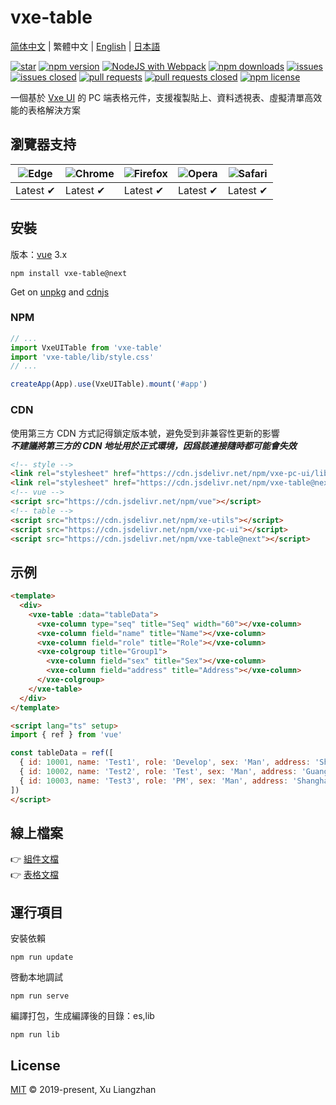 # vxe-table

[简体中文](README.md) | 繁體中文 | [English](README.en.md) | [日本語](README.ja-JP.md)  

[![star](https://gitee.com/x-extends/vxe-table/badge/star.svg?theme=gvp)](https://gitee.com/x-extends/vxe-table/stargazers)
[![npm version](https://img.shields.io/npm/v/vxe-table.svg?style=flat-square)](https://www.npmjs.com/package/vxe-table)
[![NodeJS with Webpack](https://github.com/x-extends/vxe-table/actions/workflows/webpack.yml/badge.svg)](https://github.com/x-extends/vxe-table/actions/workflows/webpack.yml)
[![npm downloads](https://img.shields.io/npm/dt/vxe-table.svg?style=flat-square)](https://npm-stat.com/charts.html?package=vxe-table)
[![issues](https://img.shields.io/github/issues/x-extends/vxe-table.svg)](https://github.com/x-extends/vxe-table/issues)
[![issues closed](https://img.shields.io/github/issues-closed/x-extends/vxe-table.svg)](https://github.com/x-extends/vxe-table/issues?q=is%3Aissue+is%3Aclosed)
[![pull requests](https://img.shields.io/github/issues-pr/x-extends/vxe-table.svg)](https://github.com/x-extends/vxe-table/pulls)
[![pull requests closed](https://img.shields.io/github/issues-pr-closed/x-extends/vxe-table.svg)](https://github.com/x-extends/vxe-table/pulls?q=is%3Apr+is%3Aclosed)
[![npm license](https://img.shields.io/github/license/mashape/apistatus.svg)](LICENSE)

一個基於 [Vxe UI](https://github.com/x-extends/vxe-pc-ui) 的 PC 端表格元件，支援複製貼上、資料透視表、虛擬清單高效能的表格解決方案

## 瀏覽器支持

![Edge](https://raw.github.com/alrra/browser-logos/master/src/edge/edge_48x48.png) | ![Chrome](https://raw.github.com/alrra/browser-logos/master/src/chrome/chrome_48x48.png) | ![Firefox](https://raw.github.com/alrra/browser-logos/master/src/firefox/firefox_48x48.png) | ![Opera](https://raw.github.com/alrra/browser-logos/master/src/opera/opera_48x48.png) | ![Safari](https://raw.github.com/alrra/browser-logos/master/src/safari/safari_48x48.png)
--- | --- | --- | --- | --- |
Latest ✔ | Latest ✔ | Latest ✔ | Latest ✔ | Latest ✔ |

## 安裝

版本：[vue](https://www.npmjs.com/package/vue) 3.x

```shell
npm install vxe-table@next
```

Get on [unpkg](https://unpkg.com/vxe-table/) and [cdnjs](https://cdn.jsdelivr.net/npm/vxe-table/)

### NPM

```javascript
// ...
import VxeUITable from 'vxe-table'
import 'vxe-table/lib/style.css'
// ...

createApp(App).use(VxeUITable).mount('#app')
```

### CDN

使用第三方 CDN 方式記得鎖定版本號，避免受到非兼容性更新的影響  
***不建議將第三方的 CDN 地址用於正式環境，因爲該連接隨時都可能會失效***  

```HTML
<!-- style -->
<link rel="stylesheet" href="https://cdn.jsdelivr.net/npm/vxe-pc-ui/lib/style.css">
<link rel="stylesheet" href="https://cdn.jsdelivr.net/npm/vxe-table@next/lib/style.css">
<!-- vue -->
<script src="https://cdn.jsdelivr.net/npm/vue"></script>
<!-- table -->
<script src="https://cdn.jsdelivr.net/npm/xe-utils"></script>
<script src="https://cdn.jsdelivr.net/npm/vxe-pc-ui"></script>
<script src="https://cdn.jsdelivr.net/npm/vxe-table@next"></script>
```

## 示例

```html
<template>
  <div>
    <vxe-table :data="tableData">
      <vxe-column type="seq" title="Seq" width="60"></vxe-column>
      <vxe-column field="name" title="Name"></vxe-column>
      <vxe-column field="role" title="Role"></vxe-column>
      <vxe-colgroup title="Group1">
        <vxe-column field="sex" title="Sex"></vxe-column>
        <vxe-column field="address" title="Address"></vxe-column>
      </vxe-colgroup>
    </vxe-table>
  </div>
</template>

<script lang="ts" setup>
import { ref } from 'vue'

const tableData = ref([
  { id: 10001, name: 'Test1', role: 'Develop', sex: 'Man', address: 'Shenzhen' },
  { id: 10002, name: 'Test2', role: 'Test', sex: 'Man', address: 'Guangzhou' },
  { id: 10003, name: 'Test3', role: 'PM', sex: 'Man', address: 'Shanghai' }
])
</script>
```

## 線上檔案

👉 [組件文檔](https://vxeui.com)  
👉 [表格文檔](https://vxetable.cn)  

## 運行項目

安裝依賴

```shell
npm run update
```

啓動本地調試

```shell
npm run serve
```

編譯打包，生成編譯後的目錄：es,lib

```shell
npm run lib
```

## License

[MIT](LICENSE) © 2019-present, Xu Liangzhan
